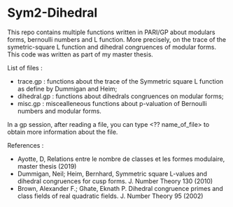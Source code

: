 # Sym2-Dihedral

This repo contains multiple functions written in PARI/GP about modulars forms, bernoulli numbers and L function. More precisely, on the trace of the symetric-square L function and dihedral congruences of modular forms. This code was written as part of my master thesis.

List of files :

* trace.gp : functions about the trace of the Symmetric square L function as define by Dummigan and Heim;
* dihedral.gp : functions about dihedrals congruences on modular forms;
* misc.gp : miscealleneous functions about p-valuation of Bernoulli numbers and modular forms.

In a gp session, after reading a file, you can type <?? name_of_file> to obtain more information about the file.

References :

* Ayotte, D, Relations entre le nombre de classes et les formes modulaire, master thesis (2019)
* Dummigan, Neil; Heim, Bernhard, Symmetric square L-values and dihedral congruences for cusp forms. J. Number Theory 130 (2010)
* Brown, Alexander F.; Ghate, Eknath P. Dihedral congruence primes and class fields of real quadratic fields. J. Number Theory 95 (2002)
